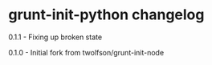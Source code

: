 # grunt-init-python changelog
0.1.1 - Fixing up broken state

0.1.0 - Initial fork from twolfson/grunt-init-node
